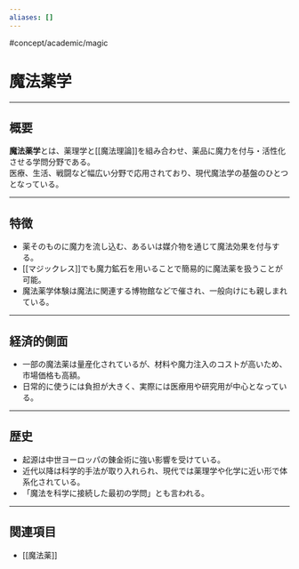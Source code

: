 ```yaml
---
aliases: []
---
```

#concept/academic/magic 
# 魔法薬学

---

## 概要
**魔法薬学**とは、薬理学と[[魔法理論]]を組み合わせ、薬品に魔力を付与・活性化させる学問分野である。  
医療、生活、戦闘など幅広い分野で応用されており、現代魔法学の基盤のひとつとなっている。  

---

## 特徴
- 薬そのものに魔力を流し込む、あるいは媒介物を通じて魔法効果を付与する。  
- [[マジックレス]]でも魔力鉱石を用いることで簡易的に魔法薬を扱うことが可能。  
- 魔法薬学体験は魔法に関連する博物館などで催され、一般向けにも親しまれている。  

---

## 経済的側面
- 一部の魔法薬は量産化されているが、材料や魔力注入のコストが高いため、市場価格も高額。  
- 日常的に使うには負担が大きく、実際には医療用や研究用が中心となっている。  

---

## 歴史
- 起源は中世ヨーロッパの錬金術に強い影響を受けている。  
- 近代以降は科学的手法が取り入れられ、現代では薬理学や化学に近い形で体系化されている。  
- 「魔法を科学に接続した最初の学問」とも言われる。  

---

## 関連項目
- [[魔法薬]]
